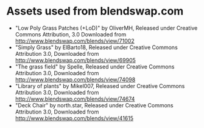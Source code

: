 Assets used from blendswap.com
==============================

* "Low Poly Grass Patches (+LoD)" by OliverMH, Released under Creative Commons Attribution, 3.0 Downloaded from http://www.blendswap.com/blends/view/71002
* "Simply Grass" by ElBarto18, Released under Creative Commons Attribution 3.0, Downloaded from http://www.blendswap.com/blends/view/69905
* "The grass field" by Spelle, Released under Creative Commons Attribution 3.0, Downloaded from http://www.blendswap.com/blends/view/74098
* "Library of plants" by Mikel007, Released under Creative Commons Attribution 3.0, Downloaded from http://www.blendswap.com/blends/view/74674
* "Deck Chair" by north.star, Released under Creative Commons Attribution 3.0, Downloaded from http://www.blendswap.com/blends/view/41615
